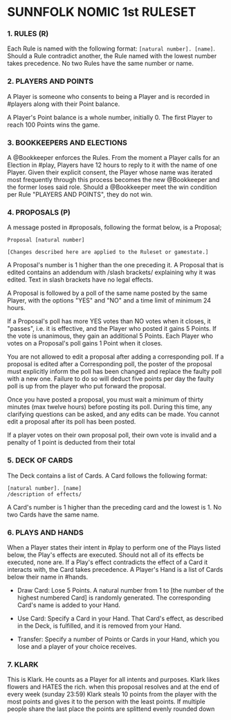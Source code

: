 # SUNNFOLK NOMIC 1st RULESET 


### 1. RULES (R)

Each Rule is named with the following format: `[natural number]. [name]`. 
Should a Rule contradict another, the Rule named with the lowest number takes precedence. 
No two Rules have the same number or name. 


### 2. PLAYERS AND POINTS

A Player is someone who consents to being a Player and is recorded in #players along with their Point balance. 

A Player's Point balance is a whole number, initially 0. 
The first Player to reach 100 Points wins the game. 


### 3. BOOKKEEPERS AND ELECTIONS 

A @Bookkeeper enforces the Rules. 
From the moment a Player calls for an Election in #play, Players have 12 hours to reply to it with the name of one Player. 
Given their explicit consent, the Player whose name was iterated most frequently through this process becomes the new @Bookkeeper and the former loses said role. 
Should a @Bookkeeper meet the win condition per Rule "PLAYERS AND POINTS", they do not win. 


### 4. PROPOSALS (P)

A message posted in #proposals, following the format below, is a Proposal; 
``` 
Proposal [natural number]

[Changes described here are applied to the Ruleset or gamestate.]
``` 
A Proposal's number is 1 higher than the one preceding it. 
A Proposal that is edited contains an addendum with /slash brackets/ explaining why it was edited. 
Text in slash brackets have no legal effects.

A Proposal is followed by a poll of the same name posted by the same Player, with the options "YES" and "NO" and a time limit of minimum 24 hours. 

If a Proposal's poll has more YES votes than NO votes when it closes, it "passes", i.e. it is effective, and the Player who posted it gains 5 Points. 
If the vote is unanimous, they gain an additional 5 Points. Each Player who votes on a Proposal's poll gains 1 Point when it closes. 

You are not allowed to edit a proposal after adding a corresponding poll. If a proposal is edited after a Corresponding poll, the poster of the proposal must explicitly inform the poll has been changed and replace the faulty poll with a new one.
Failure to do so will deduct five points per day the faulty poll is up from the player who put forward the proposal. 

Once you have posted a proposal, you must wait a minimum of thirty minutes (max twelve hours) before posting its poll. During this time, any clarifying questions can be asked, and any edits can be made. 
You cannot edit a proposal after its poll has been posted.

If a player votes on their own proposal poll, their own vote is invalid and a penalty of 1 point is deducted from their total


### 5. DECK OF CARDS 

The Deck contains a list of Cards. 
A Card follows the following format: 
```
[natural number]. [name]
/description of effects/
```
 
A Card's number is 1 higher than the preceding card and the lowest is 1. 
No two Cards have the same name. 


### 6. PLAYS AND HANDS

When a Player states their intent in #play to perform one of the Plays listed below, the Play's effects are executed. 
Should not all of its effects be executed, none are. 
If a Play's effect contradicts the effect of a Card it interacts with, the Card takes precedence. 
A Player's Hand is a list of Cards below their name in #hands. 

- Draw Card: 
Lose 5 Points. 
A natural number from 1 to [the number of the highest numbered Card] is randomly generated. 
The corresponding Card's name is added to your Hand. 

- Use Card: 
Specify a Card in your Hand. 
That Card's effect, as described in the Deck, is fulfilled, and it is removed from your Hand. 

- Transfer: 
Specify a number of Points or Cards in your Hand, which you lose and a player of your choice receives.


### 7. KLARK 

This is Klark. 
He counts as a Player for all intents and purposes. 
Klark likes flowers and HATES the rich. 
when this proposal resolves and at the end of every week (sunday 23:59) Klark steals 10 points from the player with the most points and gives it to the person with the least points. 
If multiple people share the last place the points are splittend evenly rounded down

